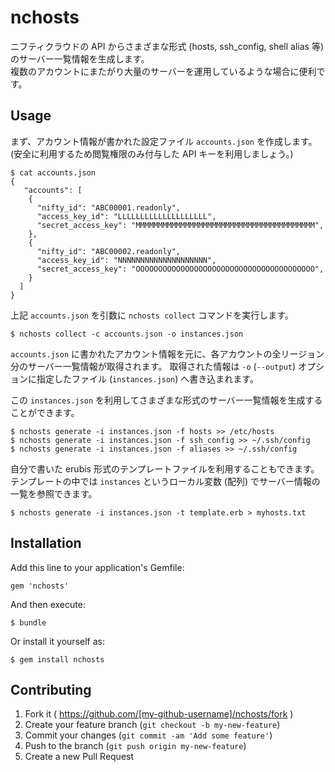 # nchosts

ニフティクラウドの API からさまざまな形式 (hosts, ssh_config, shell alias 等) のサーバー一覧情報を生成します。  
複数のアカウントにまたがり大量のサーバーを運用しているような場合に便利です。

## Usage

まず、アカウント情報が書かれた設定ファイル `accounts.json` を作成します。
(安全に利用するため閲覧権限のみ付与した API キーを利用しましょう。)

	$ cat accounts.json
	{
	   "accounts": [
	    {
	      "nifty_id": "ABC00001.readonly",
	      "access_key_id": "LLLLLLLLLLLLLLLLLLLL",
	      "secret_access_key": "MMMMMMMMMMMMMMMMMMMMMMMMMMMMMMMMMMMMMMMM",
	    },
	    {
	      "nifty_id": "ABC00002.readonly",
	      "access_key_id": "NNNNNNNNNNNNNNNNNNNN",
	      "secret_access_key": "OOOOOOOOOOOOOOOOOOOOOOOOOOOOOOOOOOOOOOOO",
	    }
	  ]
	}

上記 `accounts.json` を引数に `nchosts collect` コマンドを実行します。

	$ nchosts collect -c accounts.json -o instances.json

`accounts.json` に書かれたアカウント情報を元に、各アカウントの全リージョン分のサーバー一覧情報が取得されます。
取得された情報は `-o` (`--output`) オプションに指定したファイル (`instances.json`) へ書き込まれます。

この `instances.json` を利用してさまざまな形式のサーバー一覧情報を生成することができます。

	$ nchosts generate -i instances.json -f hosts >> /etc/hosts
	$ nchosts generate -i instances.json -f ssh_config >> ~/.ssh/config
	$ nchosts generate -i instances.json -f aliases >> ~/.ssh/config

自分で書いた erubis 形式のテンプレートファイルを利用することもできます。
テンプレートの中では `instances` というローカル変数 (配列) でサーバー情報の一覧を参照できます。

	$ nchosts generate -i instances.json -t template.erb > myhosts.txt

## Installation

Add this line to your application's Gemfile:

    gem 'nchosts'

And then execute:

    $ bundle

Or install it yourself as:

    $ gem install nchosts

## Contributing

1. Fork it ( https://github.com/[my-github-username]/nchosts/fork )
2. Create your feature branch (`git checkout -b my-new-feature`)
3. Commit your changes (`git commit -am 'Add some feature'`)
4. Push to the branch (`git push origin my-new-feature`)
5. Create a new Pull Request
